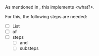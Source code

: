 As mentioned in <issue>, this implements <what?>.

For this, the following steps are needed:
 - [ ] List
 - [ ] of
 - [ ] steps
   - [ ] and
   - [ ] substeps
